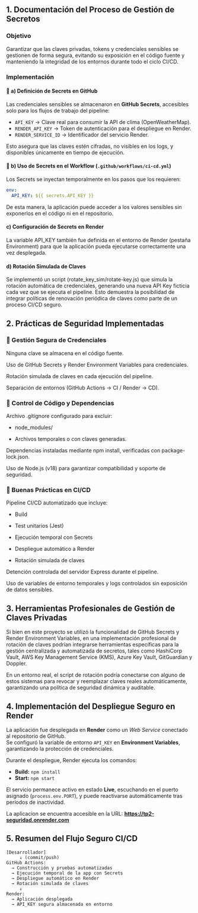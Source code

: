##  1. Documentación del Proceso de Gestión de Secretos

###  Objetivo
Garantizar que las claves privadas, tokens y credenciales sensibles se gestionen de forma segura, evitando su exposición en el código fuente y manteniendo la integridad de los entornos durante todo el ciclo CI/CD.

###  Implementación

#### 🔸 a) Definición de Secrets en GitHub
Las credenciales sensibles se almacenaron en **GitHub Secrets**, accesibles solo para los flujos de trabajo del pipeline:
- `API_KEY` → Clave real para consumir la API de clima (OpenWeatherMap).  
- `RENDER_API_KEY` → Token de autenticación para el despliegue en Render.  
- `RENDER_SERVICE_ID` → Identificador del servicio Render.

Esto asegura que las claves estén cifradas, no visibles en los logs, y disponibles únicamente en tiempo de ejecución.

#### 🔸 b) Uso de Secrets en el Workflow (`.github/workflows/ci-cd.yml`)
Los Secrets se inyectan temporalmente en los pasos que los requieren:
```yaml
env:
  API_KEY: ${{ secrets.API_KEY }} 
```
De esta manera, la aplicación puede acceder a los valores sensibles sin exponerlos en el código ni en el repositorio.

#### c) Configuración de Secrets en Render

La variable API_KEY también fue definida en el entorno de Render (pestaña Environment) para que la aplicación pueda ejecutarse correctamente una vez desplegada.

#### d) Rotación Simulada de Claves

Se implementó un script (rotate_key_sim/rotate-key.js) que simula la rotación automática de credenciales, generando una nueva API Key ficticia cada vez que se ejecuta el pipeline.
Esto demuestra la posibilidad de integrar políticas de renovación periódica de claves como parte de un proceso CI/CD seguro.

## 2. Prácticas de Seguridad Implementadas
### 🔹 Gestión Segura de Credenciales

 Ninguna clave se almacena en el código fuente.

 Uso de GitHub Secrets y Render Environment Variables para credenciales.

 Rotación simulada de claves en cada ejecución del pipeline.

 Separación de entornos (GitHub Actions → CI / Render → CD).

### 🔹 Control de Código y Dependencias

Archivo .gitignore configurado para excluir:

- node_modules/

- Archivos temporales o con claves generadas.

Dependencias instaladas mediante npm install, verificadas con package-lock.json.

Uso de Node.js (v18) para garantizar compatibilidad y soporte de seguridad.

### 🔹 Buenas Prácticas en CI/CD

Pipeline CI/CD automatizado que incluye:

- Build

- Test unitarios (Jest)

- Ejecución temporal con Secrets

- Despliegue automático a Render

- Rotación simulada de claves

Detención controlada del servidor Express durante el pipeline.

Uso de variables de entorno temporales y logs controlados sin exposición de datos sensibles.

## 3. Herramientas Profesionales de Gestión de Claves Privadas

Si bien en este proyecto se utilizó la funcionalidad de GitHub Secrets y Render Environment Variables, en una implementación profesional de rotación de claves podrían integrarse herramientas específicas para la gestión centralizada y automatizada de secretos, tales como HashiCorp Vault, AWS Key Management Service (KMS), Azure Key Vault, GitGuardian y Doppler.

En un entorno real, el script de rotación podría conectarse con alguno de estos sistemas para revocar y reemplazar claves reales automáticamente, garantizando una política de seguridad dinámica y auditable.

## 4. Implementación del Despliegue Seguro en Render

La aplicación fue desplegada en **Render** como un *Web Service* conectado al repositorio de GitHub.  
Se configuró la variable de entorno `API_KEY` en **Environment Variables**, garantizando la protección de credenciales.  

Durante el despliegue, Render ejecuta los comandos:
- **Build:** `npm install`  
- **Start:** `npm start`  

El servicio permanece activo en estado **Live**, escuchando en el puerto asignado (`process.env.PORT`), y puede reactivarse automáticamente tras períodos de inactividad.  

 La aplicacion se encuentra accesible en la URL: 
  **https://tp2-seguridad.onrender.com**


## 5. Resumen del Flujo Seguro CI/CD
```
[Desarrollador]
     ↓ (commit/push)
GitHub Actions:
  → Construcción y pruebas automatizadas
  → Ejecución temporal de la app con Secrets
  → Despliegue automático en Render
  → Rotación simulada de claves
     ↓
Render:
  → Aplicación desplegada
  → API_KEY segura almacenada en entorno
```








